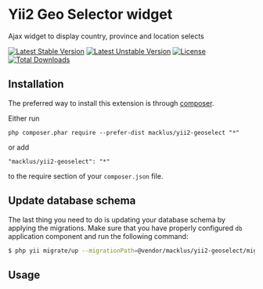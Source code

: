 Yii2 Geo Selector widget
========================
Ajax widget to display country, province and location selects

[![Latest Stable Version](https://poser.pugx.org/macklus/yii2-geoselect/v/stable)](https://packagist.org/packages/macklus/yii2-geoselect)
[![Latest Unstable Version](https://poser.pugx.org/macklus/yii2-geoselect/v/unstable)](https://packagist.org/packages/macklus/yii2-geoselect)
[![License](https://poser.pugx.org/macklus/yii2-geoselect/license)](https://packagist.org/packages/macklus/yii2-geoselect)
[![Total Downloads](https://poser.pugx.org/macklus/yii2-geoselect/downloads)](https://packagist.org/packages/macklus/yii2-geoselect)

Installation
------------

The preferred way to install this extension is through [composer](http://getcomposer.org/download/).

Either run

```
php composer.phar require --prefer-dist macklus/yii2-geoselect "*"
```

or add

```
"macklus/yii2-geoselect": "*"
```

to the require section of your `composer.json` file.

Update database schema
----------------------

The last thing you need to do is updating your database schema by applying the
migrations. Make sure that you have properly configured `db` application component
and run the following command:

```bash
$ php yii migrate/up --migrationPath=@vendor/macklus/yii2-geoselect/migrations/
```

Usage
-----